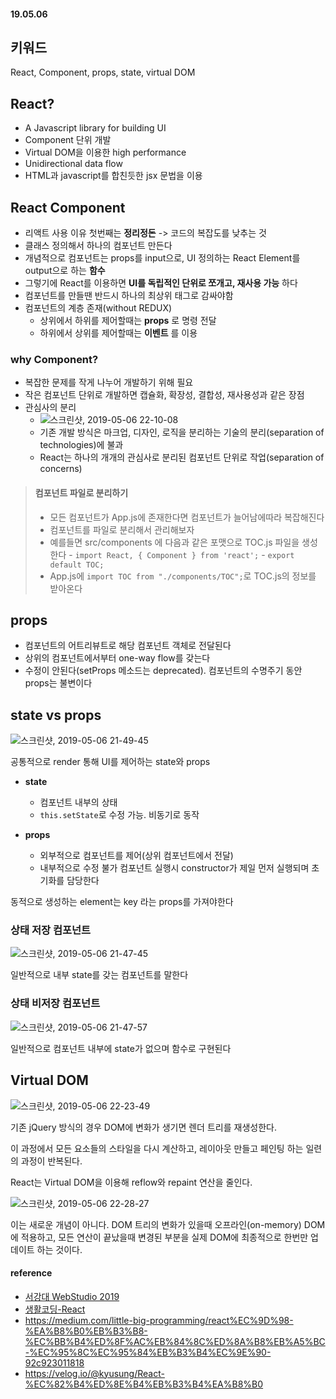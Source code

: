 #### 19.05.06

## 키워드
React, Component, props, state, virtual DOM

## React?
- A Javascript library for building UI
- Component 단위 개발
- Virtual DOM을 이용한 high performance
- Unidirectional data flow
- HTML과 javascript를 합친듯한 jsx 문법을 이용


## React Component
- 리액트 사용 이유 첫번째는 __정리정돈__ -> 코드의 복잡도를 낮추는 것
- 클래스 정의해서 하나의 컴포넌트 만든다
- 개념적으로 컴포넌트는 props를 input으로, UI 정의하는 React Element를 output으로 하는 __함수__
- 그렇기에 React를 이용하면 __UI를 독립적인 단위로 쪼개고, 재사용 가능__ 하다
- 컴포넌트를 만들땐 반드시 하나의 최상위 태그로 감싸야함
- 컴포넌트의 계층 존재(without REDUX)
    - 상위에서 하위를 제어할때는 __props__ 로 명령 전달
    - 하위에서 상위를 제어할때는 __이벤트__ 를 이용

### why Component?
- 복잡한 문제를 작게 나누어 개발하기 위해 필요
- 작은 컴포넌트 단위로 개발하면 캡슐화, 확장성, 결합성, 재사용성과 같은 장점
- 관심사의 분리
    - ![스크린샷, 2019-05-06 22-10-08](https://user-images.githubusercontent.com/38183218/57227198-c155e200-704b-11e9-8d77-f88d1ed8b564.png)
    - 기존 개발 방식은 마크업, 디자인, 로직을 분리하는 기술의 분리(separation of technologies)에 불과
    - React는 하나의 개개의 관심사로 분리된 컴포넌트 단위로 작업(separation of concerns)

> #### 컴포넌트 파일로 분리하기
>- 모든 컴포넌트가 App.js에 존재한다면 컴포넌트가 늘어남에따라 복잡해진다
>- 컴포넌트를 파일로 분리해서 관리해보자
>- 예를들면 src/components 에 다음과 같은 포맷으로 TOC.js 파일을 생성한다
    - `import React, { Component } from 'react';`
    - `export default TOC;`
>- App.js에 `import TOC from "./components/TOC";`로 TOC.js의 정보를 받아온다


## props
- 컴포넌트의 어트리뷰트로 해당 컴포넌트 객체로 전달된다
- 상위의 컴포넌트에서부터 one-way flow를 갖는다
- 수정이 안된다(setProps 메소드는 deprecated). 컴포넌트의 수명주기 동안 props는 불변이다


## state vs props
![스크린샷, 2019-05-06 21-49-45](https://user-images.githubusercontent.com/38183218/57226080-147a6580-7049-11e9-8387-acdaba2aa735.png)


공통적으로 render 통해 UI를 제어하는 state와 props

- __state__
    - 컴포넌트 내부의 상태
    - `this.setState`로 수정 가능. 비동기로 동작

- __props__
    - 외부적으로 컴포넌트를 제어(상위 컴포넌트에서 전달)
    - 내부적으로 수정 불가
컴포넌트 실행시 constructor가 제일 먼저 실행되며 초기화를 담당한다

동적으로 생성하는 element는 key 라는 props를 가져야한다

### 상태 저장 컴포넌트
![스크린샷, 2019-05-06 21-47-45](https://user-images.githubusercontent.com/38183218/57226084-16dcbf80-7049-11e9-95c6-0a10b3d3581b.png)

일반적으로 내부 state를 갖는 컴포넌트를 말한다
### 상태 비저장 컴포넌트
![스크린샷, 2019-05-06 21-47-57](https://user-images.githubusercontent.com/38183218/57226086-180dec80-7049-11e9-9dc6-a2af7f9788e4.png)

일반적으로 컴포넌트 내부에 state가 없으며 함수로 구현된다

## Virtual DOM
![스크린샷, 2019-05-06 22-23-49](https://user-images.githubusercontent.com/38183218/57227993-ac7a4e00-704d-11e9-9ea7-3ecd8f88455a.png)

기존 jQuery 방식의 경우 DOM에 변화가 생기면 렌더 트리를 재생성한다. 

이 과정에서 모든 요소들의 스타일을 다시 계산하고, 레이아웃 만들고 페인팅 하는 일련의 과정이 반복된다.

React는 Virtual DOM을 이용해 reflow와 repaint 연산을 줄인다.

![스크린샷, 2019-05-06 22-28-27](https://user-images.githubusercontent.com/38183218/57228249-4d690900-704e-11e9-90ad-0c562b5d09a7.png)

이는 새로운 개념이 아니다. DOM 트리의 변화가 있을때 오프라인(on-memory) DOM에 적용하고, 모든 연산이 끝났을때 변경된 부분을 실제 DOM에 최종적으로 한번만 업데이트 하는 것이다. 

#### reference
- [서강대 WebStudio 2019](https://github.com/sisobus/WebStudio2019/blob/master/9_react/lecture/WebStudio2019_9_react.pdf)
- [생활코딩-React](https://www.youtube.com/playlist?list=PLuHgQVnccGMCRv6f8H9K5Xwsdyg4sFSdi)
- https://medium.com/little-big-programming/react%EC%9D%98-%EA%B8%B0%EB%B3%B8-%EC%BB%B4%ED%8F%AC%EB%84%8C%ED%8A%B8%EB%A5%BC-%EC%95%8C%EC%95%84%EB%B3%B4%EC%9E%90-92c923011818
- https://velog.io/@kyusung/React-%EC%82%B4%ED%8E%B4%EB%B3%B4%EA%B8%B0
